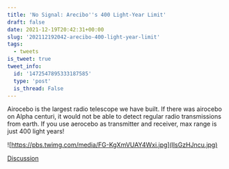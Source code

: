 ```yaml
---
title: 'No Signal: Arecibo''s 400 Light-Year Limit'
draft: false
date: 2021-12-19T20:42:31+00:00
slug: '202112192042-arecibo-400-light-year-limit'
tags:
  - tweets
is_tweet: true
tweet_info:
  id: '1472547895333187585'
  type: 'post'
  is_thread: False
---
```




Airocebo is the largest radio telescope we have built. If there was airocebo on Alpha centuri, it would not be able to detect regular radio transmissions from earth. If you use aerocebo as transmitter and receiver, max range is just 400 light years! 

![https://pbs.twimg.com/media/FG-KgXmVUAY4Wxi.jpg](llsGzHJncu.jpg)

[Discussion](https://x.com/sytelus/status/1472547895333187585)
